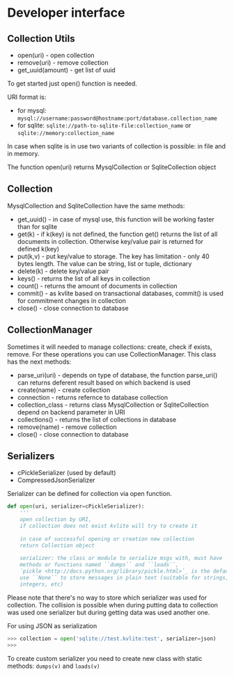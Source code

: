 # Developer interface

## Collection Utils

- open(uri)        - open collection
- remove(uri)      - remove collection
- get_uuid(amount) - get list of uuid 
 
To get started just open() function is needed.

URI format is:

- for mysql: `mysql://username:password@hostname:port/database.collection_name`
- for sqlite: `sqlite://path-to-sqlite-file:collection_name` or `sqlite://memory:collection_name`
 
In case when sqlite is in use two variants of collection is possible: in file and in memory.

The function open(uri) returns MysqlCollection or SqliteCollection object

## Collection

MysqlCollection and SqliteCollection have the same methods:

- get_uuid()   - in case of mysql use, this function will be working faster than for sqlite
- get(k)       - if k(key) is not defined, the function get() returns the list of all documents in collection. Otherwise key/value pair is returned for defined k(key)
- put(k,v)     - put key/value to storage. The key has limitation - only 40 bytes length. The value can be string, list or tuple, dictionary
- delete(k)    - delete key/value pair
- keys()       - returns the list of all keys in collection
- count()      - returns the amount of documents in collection
- commit()     - as kvlite based on transactional databases, commit() is used for commitment changes in collection
- close()      - close connection to database

## CollectionManager

Sometimes it will needed to manage collections: create, check if exists, remove. For these operations you can use CollectionManager. This class has the next methods:

- parse_uri(uri)   - depends on type of database, the function parse_uri() can returns deferent result based on which backend is used
- create(name)     - create collection
- connection       - returns refernce to database collection
- collection_class - returns class MysqlCollection or SqliteCollection depend on backend parameter in URI
- collections()    - returns the list of collections in database
- remove(name)     - remove collection
- close()          - close connection to database

## Serializers

- cPickleSerializer (used by default)
- CompressedJsonSerializer

Serializer can be defined for collection via open function. 
```python
def open(uri, serializer=cPickleSerializer):
    ''' 
    open collection by URI, 
    if collection does not exist kvlite will try to create it
    
    in case of successful opening or creation new collection 
    return Collection object
    
    serializer: the class or module to serialize msgs with, must have
    methods or functions named ``dumps`` and ``loads``,
    `pickle <http://docs.python.org/library/pickle.html>`_ is the default,
    use ``None`` to store messages in plain text (suitable for strings,
    integers, etc)
```
Please note that there's no way to store which serializer was used for collection. The collision is possible when during putting data to collection was used one serializer but during getting data was used another one.

For using JSON as serialization
```python
>>> collection = open('sqlite://test.kvlite:test', serializer=json)
>>>
```

To create custom serializer you need to create new class with static methods: `dumps(v)` and `loads(v)`

